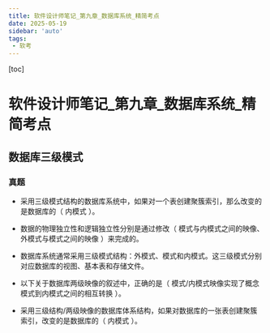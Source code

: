 ```yaml
---
title: 软件设计师笔记_第九章_数据库系统_精简考点
date: 2025-05-19
sidebar: 'auto'
tags:
 - 软考
---
```


[toc]

# 软件设计师笔记_第九章_数据库系统_精简考点


## 数据库三级模式


### 真题

- 采用三级模式结构的数据库系统中，如果对一个表创建聚簇索引，那么改变的是数据库的（ 内模式 ）。
- 数据的物理独立性和逻辑独立性分别是通过修改（ 模式与内模式之间的映像、外模式与模式之间的映像 ）来完成的。
- 数据库系统通常采用三级模式结构：外模式、模式和内模式。这三级模式分别对应数据库的视图、基本表和存储文件。
- 以下关于数据库两级映像的叙述中，正确的是（ 模式/内模式映像实现了概念模式到内模式之间的相互转换 ）。

- 采用三级结构/两级映像的数据库体系结构，如果对数据库的一张表创建聚簇索引，改变的是数据库的（ 内模式 ）。